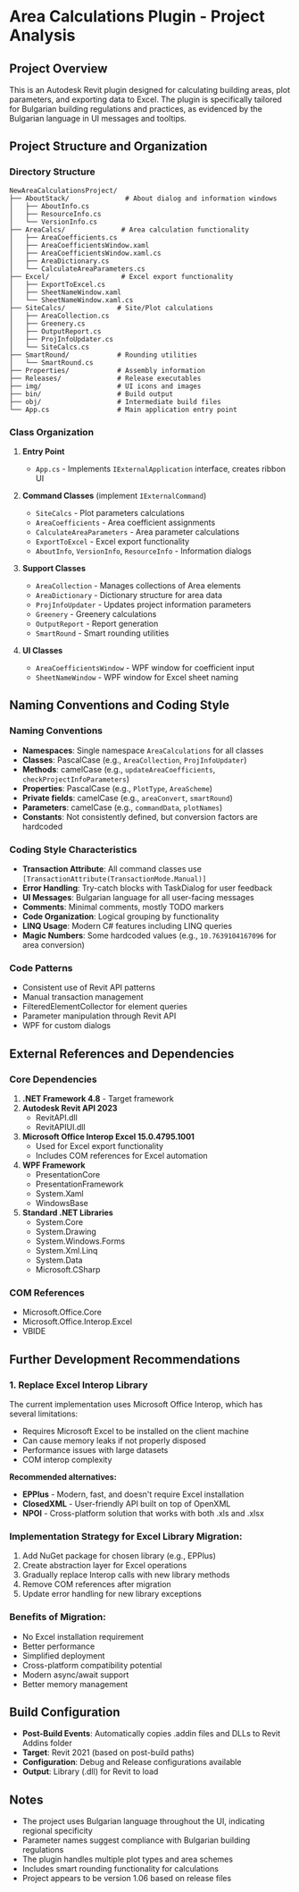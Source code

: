 # Area Calculations Plugin - Project Analysis

## Project Overview

This is an Autodesk Revit plugin designed for calculating building areas, plot parameters, and exporting data to Excel. The plugin is specifically tailored for Bulgarian building regulations and practices, as evidenced by the Bulgarian language in UI messages and tooltips.

## Project Structure and Organization

### Directory Structure
```
NewAreaCalculationsProject/
├── AboutStack/              # About dialog and information windows
│   ├── AboutInfo.cs
│   ├── ResourceInfo.cs
│   └── VersionInfo.cs
├── AreaCalcs/              # Area calculation functionality
│   ├── AreaCoefficients.cs
│   ├── AreaCoefficientsWindow.xaml
│   ├── AreaCoefficientsWindow.xaml.cs
│   ├── AreaDictionary.cs
│   └── CalculateAreaParameters.cs
├── Excel/                  # Excel export functionality
│   ├── ExportToExcel.cs
│   ├── SheetNameWindow.xaml
│   └── SheetNameWindow.xaml.cs
├── SiteCalcs/             # Site/Plot calculations
│   ├── AreaCollection.cs
│   ├── Greenery.cs
│   ├── OutputReport.cs
│   ├── ProjInfoUpdater.cs
│   └── SiteCalcs.cs
├── SmartRound/            # Rounding utilities
│   └── SmartRound.cs
├── Properties/            # Assembly information
├── Releases/              # Release executables
├── img/                   # UI icons and images
├── bin/                   # Build output
├── obj/                   # Intermediate build files
└── App.cs                 # Main application entry point
```

### Class Organization

1. **Entry Point**
   - `App.cs` - Implements `IExternalApplication` interface, creates ribbon UI

2. **Command Classes** (implement `IExternalCommand`)
   - `SiteCalcs` - Plot parameters calculations
   - `AreaCoefficients` - Area coefficient assignments
   - `CalculateAreaParameters` - Area parameter calculations
   - `ExportToExcel` - Excel export functionality
   - `AboutInfo`, `VersionInfo`, `ResourceInfo` - Information dialogs

3. **Support Classes**
   - `AreaCollection` - Manages collections of Area elements
   - `AreaDictionary` - Dictionary structure for area data
   - `ProjInfoUpdater` - Updates project information parameters
   - `Greenery` - Greenery calculations
   - `OutputReport` - Report generation
   - `SmartRound` - Smart rounding utilities

4. **UI Classes**
   - `AreaCoefficientsWindow` - WPF window for coefficient input
   - `SheetNameWindow` - WPF window for Excel sheet naming

## Naming Conventions and Coding Style

### Naming Conventions
- **Namespaces**: Single namespace `AreaCalculations` for all classes
- **Classes**: PascalCase (e.g., `AreaCollection`, `ProjInfoUpdater`)
- **Methods**: camelCase (e.g., `updateAreaCoefficients`, `checkProjectInfoParameters`)
- **Properties**: PascalCase (e.g., `PlotType`, `AreaScheme`)
- **Private fields**: camelCase (e.g., `areaConvert`, `smartRound`)
- **Parameters**: camelCase (e.g., `commandData`, `plotNames`)
- **Constants**: Not consistently defined, but conversion factors are hardcoded

### Coding Style Characteristics
- **Transaction Attribute**: All command classes use `[TransactionAttribute(TransactionMode.Manual)]`
- **Error Handling**: Try-catch blocks with TaskDialog for user feedback
- **UI Messages**: Bulgarian language for all user-facing messages
- **Comments**: Minimal comments, mostly TODO markers
- **Code Organization**: Logical grouping by functionality
- **LINQ Usage**: Modern C# features including LINQ queries
- **Magic Numbers**: Some hardcoded values (e.g., `10.7639104167096` for area conversion)

### Code Patterns
- Consistent use of Revit API patterns
- Manual transaction management
- FilteredElementCollector for element queries
- Parameter manipulation through Revit API
- WPF for custom dialogs

## External References and Dependencies

### Core Dependencies
1. **.NET Framework 4.8** - Target framework
2. **Autodesk Revit API 2023**
   - RevitAPI.dll
   - RevitAPIUI.dll
3. **Microsoft Office Interop Excel 15.0.4795.1001**
   - Used for Excel export functionality
   - Includes COM references for Excel automation
4. **WPF Framework**
   - PresentationCore
   - PresentationFramework
   - System.Xaml
   - WindowsBase
5. **Standard .NET Libraries**
   - System.Core
   - System.Drawing
   - System.Windows.Forms
   - System.Xml.Linq
   - System.Data
   - Microsoft.CSharp

### COM References
- Microsoft.Office.Core
- Microsoft.Office.Interop.Excel
- VBIDE

## Further Development Recommendations

### 1. Replace Excel Interop Library
The current implementation uses Microsoft Office Interop, which has several limitations:
- Requires Microsoft Excel to be installed on the client machine
- Can cause memory leaks if not properly disposed
- Performance issues with large datasets
- COM interop complexity

**Recommended alternatives:**
- **EPPlus** - Modern, fast, and doesn't require Excel installation
- **ClosedXML** - User-friendly API built on top of OpenXML
- **NPOI** - Cross-platform solution that works with both .xls and .xlsx

### Implementation Strategy for Excel Library Migration:
1. Add NuGet package for chosen library (e.g., EPPlus)
2. Create abstraction layer for Excel operations
3. Gradually replace Interop calls with new library methods
4. Remove COM references after migration
5. Update error handling for new library exceptions

### Benefits of Migration:
- No Excel installation requirement
- Better performance
- Simplified deployment
- Cross-platform compatibility potential
- Modern async/await support
- Better memory management

## Build Configuration

- **Post-Build Events**: Automatically copies .addin files and DLLs to Revit Addins folder
- **Target**: Revit 2021 (based on post-build paths)
- **Configuration**: Debug and Release configurations available
- **Output**: Library (.dll) for Revit to load

## Notes

- The project uses Bulgarian language throughout the UI, indicating regional specificity
- Parameter names suggest compliance with Bulgarian building regulations
- The plugin handles multiple plot types and area schemes
- Includes smart rounding functionality for calculations
- Project appears to be version 1.06 based on release files
